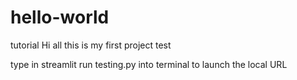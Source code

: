 # hello-world
tutorial
Hi all this is my first project
test

type in streamlit run testing.py into terminal to launch the local URL

